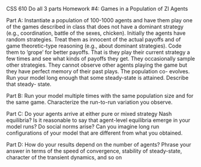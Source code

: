 CSS 610
Do all 3 parts
Homework #4: Games in a Population of ZI Agents

Part A: Instantiate a population of 100-1000 agents and have them play one of the games described in class that does not have a dominant strategy (e.g., coordination, battle of the sexes, chicken). Initially the agents have random strategies. Treat them as innocent of the actual payoffs and of game theoretic-type reasoning (e.g., about dominant strategies). Code them to ‘grope’ for better payoffs. That is they play their current strategy a few times and see what kinds of payoffs they get. They occasionally sample other strategies. They cannot observe other agents playing the game but they have perfect memory of their past plays. The population co- evolves. Run your model long enough that some steady-state is attained. Describe that steady- state.

Part B: Run your model multiple times with the same population size and for the same game. Characterize the run-to-run variation you observe.

Part C: Do your agents arrive at either pure or mixed strategy Nash equilibria? Is it reasonable to say that agent-level equilibria emerge in your model runs? Do social norms arise? Can you imagine long run configurations of your model that are different from what you obtained.

Part D: How do your results depend on the number of agents? Phrase your answer in terms of the speed of convergence, stability of steady-state, character of the transient dynamics, and so on